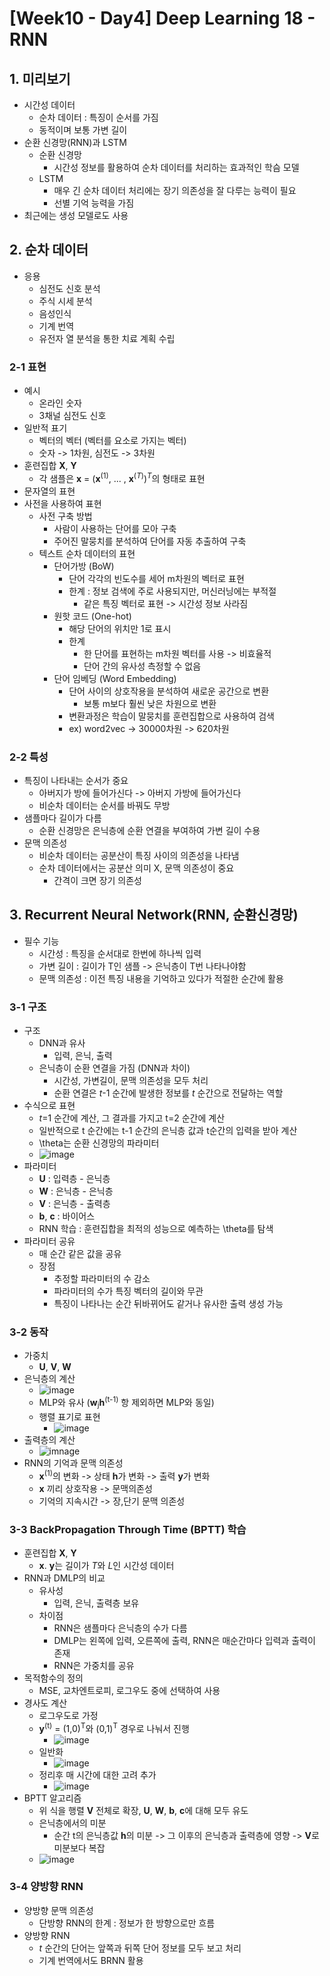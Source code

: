 # [Week10 - Day4] Deep Learning 18 - RNN

## 1. 미리보기
  - 시간성 데이터
    - 순차 데이터 : 특징이 순서를 가짐
    - 동적이며 보통 가변 길이
  - 순환 신경망(RNN)과 LSTM
    - 순환 신경망
      - 시간성 정보를 활용하여 순차 데이터를 처리하는 효과적인 학슴 모델
    - LSTM
      - 매우 긴 순차 데이터 처리에는 장기 의존성을 잘 다루는 능력이 필요
      - 선별 기억 능력을 가짐
  - 최근에는 생성 모델로도 사용

## 2. 순차 데이터
  - 응용
    - 심전도 신호 분석
    - 주식 시세 분석
    - 음성인식
    - 기계 번역
    - 유전자 열 분석을 통한 치료 계획 수립

### 2-1 표현
  - 예시
    - 온라인 숫자
    - 3채널 심전도 신호
  - 일반적 표기
    - 벡터의 벡터 (벡터를 요소로 가지는 벡터)
    - 숫자 -> 1차원, 심전도 -> 3차원
  - 훈련집합 **X**, **Y**
    - 각 샘플은 **x** = (**x**<sup>(1)</sup>, ... , **x**<sup>(*T*)</sup>)<sup>*T*</sup>의 형태로 표현
  - 문자열의 표현
  - 사전을 사용하여 표현
    - 사전 구축 방법
      - 사람이 사용하는 단어를 모아 구축
      - 주어진 말뭉치를 분석하여 단어를 자동 추출하여 구축
    - 텍스트 순차 데이터의 표현
      - 단어가방 (BoW)
        - 단어 각각의 빈도수를 세어 m차원의 벡터로 표현
        - 한계 : 정보 검색에 주로 사용되지만, 머신러닝에는 부적절
          - 같은 특징 벡터로 표현 -> 시간성 정보 사라짐
      - 원핫 코드 (One-hot)
        - 해당 단어의 위치만 1로 표시
        - 한계
          - 한 단어를 표현하는 m차원 벡터를 사용 -> 비효율적
          - 단어 간의 유사성 측정할 수 없음
      - 단어 임베딩 (Word Embedding)
        - 단어 사이의 상호작용을 분석하여 새로운 공간으로 변환
          - 보통 m보다 훨씬 낮은 차원으로 변환
        - 변환과정은 학습이 말뭉치를 훈련집합으로 사용하여 검색
        - ex) word2vec -> 30000차원 -> 620차원

### 2-2 특성
  - 특징이 나타내는 순서가 중요
    - 아버지가 방에 들어가신다 -> 아버지 가방에 들어가신다
    - 비순차 데이터는 순서를 바꿔도 무방
  - 샘플마다 길이가 다름
    - 순환 신경망은 은닉층에 순환 연결을 부여하여 가변 길이 수용
  - 문맥 의존성
    - 비순차 데이터는 공분산이 특징 사이의 의존성을 나타냄
    - 순차 데이터에서는 공분산 의미 X, 문맥 의존성이 중요
      - 간격이 크면 장기 의존성

## 3. Recurrent Neural Network(RNN, 순환신경망)
  - 필수 기능
    - 시간성 : 특징을 순서대로 한번에 하나씩 입력
    - 가변 길이 : 길이가 T인 샘플 -> 은닉층이 T번 나타나야함
    - 문맥 의존성 : 이전 특징 내용을 기억하고 있다가 적절한 순간에 활용

### 3-1 구조
  - 구조
    - DNN과 유사
      - 입력, 은닉, 출력
    - 은닉층이 순환 연결을 가짐 (DNN과 차이)
      - 시간성, 가변길이, 문맥 의존성을 모두 처리
      - 순환 연결은 *t*-1 순간에 발생한 정보를 *t* 순간으로 전달하는 역할
  - 수식으로 표현
    - *t*=1 순간에 계산, 그 결과를 가지고 t=2 순간에 계산
    - 일반적으로 t 순간에는 t-1 순간의 은닉층 값과 t순간의 입력을 받아 계산
    - \theta는 순환 신경망의 파라미터
    - ![image](image/1.png)
  - 파라미터
    - **U** : 입력층 - 은닉층
    - **W** : 은닉층 - 은닉층
    - **V** : 은닉층 - 출력층
    - **b**, **c** : 바이어스
    - RNN 학습 : 훈련집합을 최적의 성능으로 예측하는 \theta를 탐색
  - 파라미터 공유
    - 매 순간 같은 값을 공유
    - 장점
      - 추정할 파라미터의 수 감소
      - 파라미터의 수가 특징 벡터의 길이와 무관
      - 특징이 나타나는 순간 뒤바뀌어도 같거나 유사한 출력 생성 가능

### 3-2 동작
  - 가중치
    - **U**, **V**, **W**
  - 은닉층의 계산
    - ![image](image/2.png)
    - MLP와 유사 (**w**<sub>j</sub>**h**<sup>(t-1)</sup> 항 제외하면 MLP와 동일)
    - 행렬 표기로 표현
      - ![image](image/3.png)
  - 출력층의 계산
    - ![imnage](image/4.png)
  - RNN의 기억과 문맥 의존성
    - **x**<sup>(1)</sup>의 변화 -> 상태 **h**가 변화 -> 출력 **y**가 변화
    - **x** 끼리 상호작용 -> 문맥의존성
    - 기억의 지속시간 -> 장,단기 문맥 의존성

### 3-3 BackPropagation Through Time (BPTT) 학습
  - 훈련집합 **X**, **Y**
    - **x**. **y**는 길이가 *T*와 *L*인 시간성 데이터
  - RNN과 DMLP의 비교
    - 유사성
      - 입력, 은닉, 출력층 보유
    - 차이점
      - RNN은 샘플마다 은닉층의 수가 다름
      - DMLP는 왼쪽에 입력, 오른쪽에 출력, RNN은 매순간마다 입력과 출력이 존재
      - RNN은 가중치를 공유
  - 목적함수의 정의
    - MSE, 교차엔트로피, 로그우도 중에 선택하여 사용
  - 경사도 계산
    - 로그우도로 가정
    - **y**<sup>(t)</sup> = (1,0)<sup>T</sup>와 (0,1)<sup>T</sup> 경우로 나눠서 진행
      - ![image](image/5.png)
    - 일반화
      - ![image](image/6.png)
    - 정리후 매 시간에 대한 고려 추가
      - ![image](image/7.png)
  - BPTT 알고리즘
    - 위 식을 행렬 **V** 전체로 확장, **U**, **W**, **b**, **c**에 대해 모두 유도
    - 은닉층에서의 미분
      - 순간 t의 은닉층값 **h**의 미분 -> 그 이후의 은닉층과 출력층에 영향 -> **V**로 미분보다 복잡
    - ![image](image/8.png)

### 3-4 양방향 RNN
  - 양방향 문맥 의존성
    - 단방향 RNN의 한계 : 정보가 한 방향으로만 흐름
  - 양방향 RNN
    - *t* 순간의 단어는 앞쪽과 뒤쪽 단어 정보를 모두 보고 처리
    - 기계 번역에서도 BRNN 활용